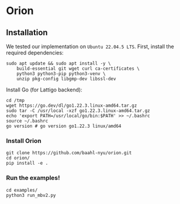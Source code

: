 # Orion

## Installation
We tested our implementation on `Ubuntu 22.04.5 LTS`. First, install the required dependencies:

```
sudo apt update && sudo apt install -y \
    build-essential git wget curl ca-certificates \
    python3 python3-pip python3-venv \
    unzip pkg-config libgmp-dev libssl-dev
```

Install Go (for Lattigo backend):

```
cd /tmp
wget https://go.dev/dl/go1.22.3.linux-amd64.tar.gz
sudo tar -C /usr/local -xzf go1.22.3.linux-amd64.tar.gz
echo 'export PATH=/usr/local/go/bin:$PATH' >> ~/.bashrc
source ~/.bashrc
go version # go version go1.22.3 linux/amd64
```

### Install Orion

```
git clone https://github.com/baahl-nyu/orion.git
cd orion/
pip install -e .
```

### Run the examples!

```
cd examples/
python3 run_mbv2.py
```
